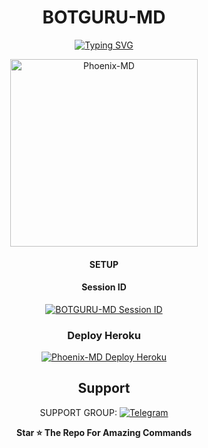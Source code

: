 <div align="center">
  
# BOTGURU-MD

<a href="https://git.io/typing-svg"><img src="https://readme-typing-svg.demolab.com?font=Ribeye&size=50&pause=1000&color=F710B1&center=true&width=910&height=100&lines=I'M+BOTGURU-MD;Multi+Divice+Whatsapp+Bot;Coded+By+MrGuru Suresh" alt="Typing SVG" /></a>
  
<p align="center">  
  <a href="https://t.me/Guru_1st">
    <img alt=Phoenix-MD height="300" src="https://telegra.ph/file/1e19a6ce2ce73e584959f.jpg">
   
</a> 
    
</p>
<p align="center">
<a 


***

#### SETUP

#### Session ID

<a href="https://guru-scanner-d3288a1b8c34.herokuapp.com/"><img title="BOTGURU-MD Session ID" src="https://img.shields.io/badge/GET SESSION ID-h?color=black&style=for-the-badge&logo=msi"></a>

### Deploy Heroku 

<a href="https://dashboard.heroku.com/new?template=https://github.com/ibrahimaitech/guru"><img title="Phoenix-MD Deploy Heroku" src="https://img.shields.io/badge/DEPLOY HEROKU-h?color=black&style=for-the-badge&logo=heroku"></a>


 ## Support

SUPPORT GROUP: <a href="https://t.me/botgurumd"><img alt="Telegram" src="https://img.shields.io/badge/Telegram-25D366?style=for-the-badge&logo=whatsapp&logoColor=white"/></a>

**Star ⭐ The Repo For Amazing Commands**
